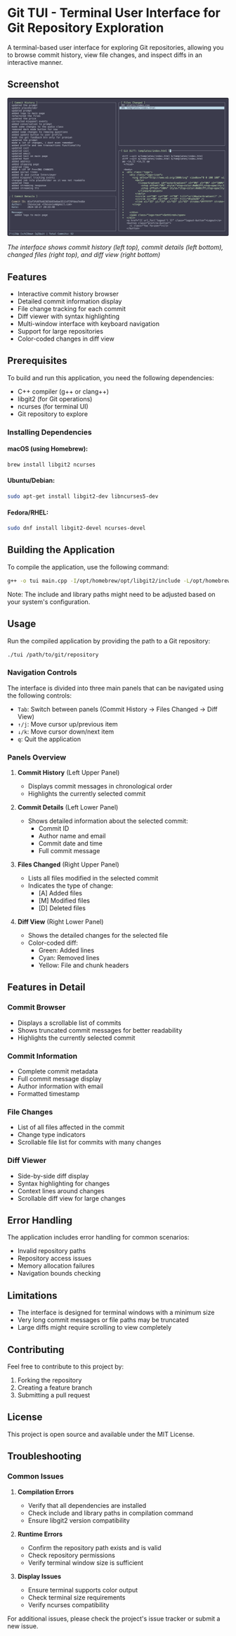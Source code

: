 # Git TUI - Terminal User Interface for Git Repository Exploration

A terminal-based user interface for exploring Git repositories, allowing you to browse commit history, view file changes, and inspect diffs in an interactive manner.

## Screenshot

![Git TUI Application Interface](img/app_image.png)

*The interface shows commit history (left top), commit details (left bottom), changed files (right top), and diff view (right bottom)*

## Features

- Interactive commit history browser
- Detailed commit information display
- File change tracking for each commit
- Diff viewer with syntax highlighting
- Multi-window interface with keyboard navigation
- Support for large repositories
- Color-coded changes in diff view

## Prerequisites

To build and run this application, you need the following dependencies:

- C++ compiler (g++ or clang++)
- libgit2 (for Git operations)
- ncurses (for terminal UI)
- Git repository to explore

### Installing Dependencies

#### macOS (using Homebrew):
```bash
brew install libgit2 ncurses
```

#### Ubuntu/Debian:
```bash
sudo apt-get install libgit2-dev libncurses5-dev
```

#### Fedora/RHEL:
```bash
sudo dnf install libgit2-devel ncurses-devel
```

## Building the Application

To compile the application, use the following command:

```bash
g++ -o tui main.cpp -I/opt/homebrew/opt/libgit2/include -L/opt/homebrew/opt/libgit2/lib -lncurses -lgit2
```

Note: The include and library paths might need to be adjusted based on your system's configuration.

## Usage

Run the compiled application by providing the path to a Git repository:

```bash
./tui /path/to/git/repository
```

### Navigation Controls

The interface is divided into three main panels that can be navigated using the following controls:

- `Tab`: Switch between panels (Commit History → Files Changed → Diff View)
- `↑/j`: Move cursor up/previous item
- `↓/k`: Move cursor down/next item
- `q`: Quit the application

### Panels Overview

1. **Commit History** (Left Upper Panel)
   - Displays commit messages in chronological order
   - Highlights the currently selected commit

2. **Commit Details** (Left Lower Panel)
   - Shows detailed information about the selected commit:
     - Commit ID
     - Author name and email
     - Commit date and time
     - Full commit message

3. **Files Changed** (Right Upper Panel)
   - Lists all files modified in the selected commit
   - Indicates the type of change:
     - [A] Added files
     - [M] Modified files
     - [D] Deleted files

4. **Diff View** (Right Lower Panel)
   - Shows the detailed changes for the selected file
   - Color-coded diff:
     - Green: Added lines
     - Cyan: Removed lines
     - Yellow: File and chunk headers

## Features in Detail

### Commit Browser
- Displays a scrollable list of commits
- Shows truncated commit messages for better readability
- Highlights the currently selected commit

### Commit Information
- Complete commit metadata
- Full commit message display
- Author information with email
- Formatted timestamp

### File Changes
- List of all files affected in the commit
- Change type indicators
- Scrollable file list for commits with many changes

### Diff Viewer
- Side-by-side diff display
- Syntax highlighting for changes
- Context lines around changes
- Scrollable diff view for large changes

## Error Handling

The application includes error handling for common scenarios:
- Invalid repository paths
- Repository access issues
- Memory allocation failures
- Navigation bounds checking

## Limitations

- The interface is designed for terminal windows with a minimum size
- Very long commit messages or file paths may be truncated
- Large diffs might require scrolling to view completely

## Contributing

Feel free to contribute to this project by:
1. Forking the repository
2. Creating a feature branch
3. Submitting a pull request

## License

This project is open source and available under the MIT License.

## Troubleshooting

### Common Issues

1. **Compilation Errors**
   - Verify that all dependencies are installed
   - Check include and library paths in compilation command
   - Ensure libgit2 version compatibility

2. **Runtime Errors**
   - Confirm the repository path exists and is valid
   - Check repository permissions
   - Verify terminal window size is sufficient

3. **Display Issues**
   - Ensure terminal supports color output
   - Check terminal size requirements
   - Verify ncurses compatibility

For additional issues, please check the project's issue tracker or submit a new issue.
